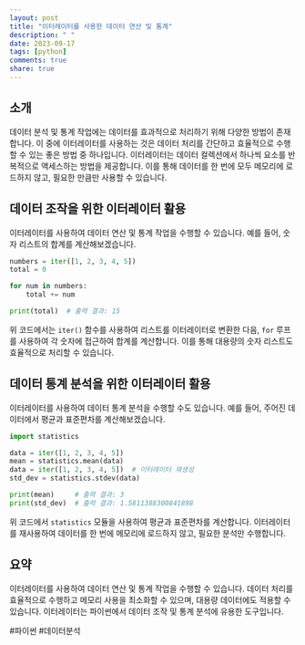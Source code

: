 ```yaml
---
layout: post
title: "이터레이터를 사용한 데이터 연산 및 통계"
description: " "
date: 2023-09-17
tags: [python]
comments: true
share: true
---
```


## 소개

데이터 분석 및 통계 작업에는 데이터를 효과적으로 처리하기 위해 다양한 방법이 존재합니다. 이 중에 이터레이터를 사용하는 것은 데이터 처리를 간단하고 효율적으로 수행할 수 있는 좋은 방법 중 하나입니다. 이터레이터는 데이터 컬렉션에서 하나씩 요소를 반복적으로 액세스하는 방법을 제공합니다. 이를 통해 데이터를 한 번에 모두 메모리에 로드하지 않고, 필요한 만큼만 사용할 수 있습니다.

## 데이터 조작을 위한 이터레이터 활용

이터레이터를 사용하여 데이터 연산 및 통계 작업을 수행할 수 있습니다. 예를 들어, 숫자 리스트의 합계를 계산해보겠습니다.

```python
numbers = iter([1, 2, 3, 4, 5])
total = 0

for num in numbers:
    total += num

print(total)  # 출력 결과: 15
```

위 코드에서는 `iter()` 함수를 사용하여 리스트를 이터레이터로 변환한 다음, `for` 루프를 사용하여 각 숫자에 접근하여 합계를 계산합니다. 이를 통해 대용량의 숫자 리스트도 효율적으로 처리할 수 있습니다.

## 데이터 통계 분석을 위한 이터레이터 활용

이터레이터를 사용하여 데이터 통계 분석을 수행할 수도 있습니다. 예를 들어, 주어진 데이터에서 평균과 표준편차를 계산해보겠습니다.

```python
import statistics

data = iter([1, 2, 3, 4, 5])
mean = statistics.mean(data)
data = iter([1, 2, 3, 4, 5])  # 이터레이터 재생성
std_dev = statistics.stdev(data)

print(mean)     # 출력 결과: 3
print(std_dev)  # 출력 결과: 1.5811388300841898
```

위 코드에서 `statistics` 모듈을 사용하여 평균과 표준편차를 계산합니다. 이터레이터를 재사용하여 데이터를 한 번에 메모리에 로드하지 않고, 필요한 분석만 수행합니다.

## 요약

이터레이터를 사용하여 데이터 연산 및 통계 작업을 수행할 수 있습니다. 데이터 처리를 효율적으로 수행하고 메모리 사용을 최소화할 수 있으며, 대용량 데이터에도 적용할 수 있습니다. 이터레이터는 파이썬에서 데이터 조작 및 통계 분석에 유용한 도구입니다.

\#파이썬 #데이터분석
